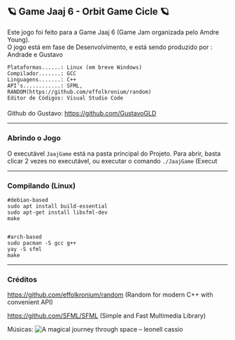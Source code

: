 ##
🪐 Game Jaaj 6 - Orbit Game Cicle 🪐
-------
Este jogo foi feito para a Game Jaaj 6 (Game Jam organizada pelo Amdre Young).
<br/>
O jogo está em fase de Desenvolvimento, e está sendo produzido por : Andrade e Gustavo
<br/>
```
Plataformas......: Linux (em breve Windows)
Compilador.......: GCC
Linguagens.......: C++
API's............: SFML, RANDOM(https://github.com/effolkronium/random)
Editor de Códigos: Visual Studio Code
```
####
Github do Gustavo: https://github.com/GustavoGLD

-----------

### Abrindo o Jogo ###

O executável `JaajGame` está na pasta principal do Projeto. Para abrir, basta clicar 2 vezes no executável, ou executar o comando `./JaajGame` (Execut

-----------

### Compilando (Linux) ###
```shell
#debian-based
sudo apt install build-essential
sudo apt-get install libsfml-dev
make


#arch-based
sudo pacman -S gcc g++
yay -S sfml
make

```
-----------

### Créditos ###
https://github.com/effolkronium/random (Random for modern C++ with convenient API)

https://github.com/SFML/SFML           (Simple and Fast Multimedia Library)

Músicas:
![A magical journey through space – leonell cassio](https://www.youtube.com/watch?v=0-_s3NGFsuk)
